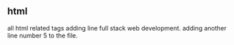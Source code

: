 ## html
all html related tags
adding line 
full stack web development.
adding another line number 5 to the file.
